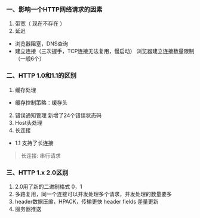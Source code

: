 ### 一、影响一个HTTP网络请求的因素
1. 带宽（ 现在不存在 ）
2. 延迟
* 浏览器阻塞，DNS查询
* 建立连接（三次握手，TCP连接无法复用，慢启动）
浏览器建立连接数量限制（一般6个）

### 二、HTTP 1.0和1.1的区别
1. 缓存处理
* 缓存控制策略：缓存头
2. 错误通知管理
新增了24个错误状态码
3. Host头处理
4. 长连接
* 1.1 支持了长连接
> 长连接: 串行请求

### 三、HTTP 1.x 2.0区别
1. 2.0用了新的二进制格式 0，1
2. 多路复用，同一个连接可以并发处理多个请求，并发处理的数量要多
3. header数据压缩，HPACK，传输更快
header fields 差量更新
4. 服务器推送

